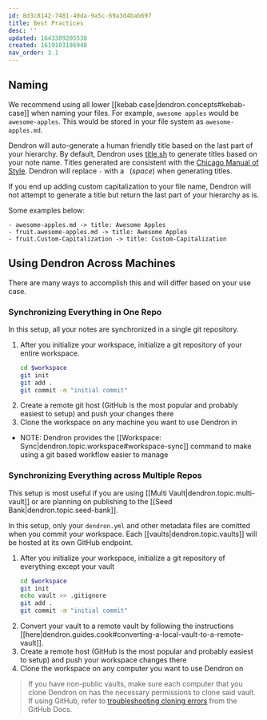 ```yaml
---
id: 8d3c8142-7481-40da-9a5c-69a3d4bab697
title: Best Practices
desc: ''
updated: 1643389205538
created: 1619103186948
nav_order: 3.1
---
```


## Naming

We recommend using all lower [[kebab case|dendron.concepts#kebab-case]] when naming your files. For example, `awesome apples` would be `awesome-apples`. This would be stored in your file system as `awesome-apples.md`. 

Dendron will auto-generate a human friendly title based on the last part of your hierarchy. By default, Dendron uses [title.sh](https://title.sh/) to generate titles based on your note name. Titles generated are consistent with the [Chicago Manual of Style](https://www.chicagomanualofstyle.org/home.html). Dendron will replace `-` with a ` `(_space_) when generating titles. 

If you end up adding custom capitalization to your file name, Dendron will not attempt to generate a title but return the last part of your hierarchy as is.

Some examples below:

```
- awesome-apples.md -> title: Awesome Apples
- fruit.awesome-apples.md -> title: Awesome Apples
- fruit.Custom-Capitalization -> title: Custom-Capitalization
```

## Using Dendron Across Machines

There are many ways to accomplish this and will differ based on your use case.

### Synchronizing Everything in One Repo

In this setup, all your notes are synchronized in a single git repository. 

1. After you initialize your workspace, initialize a git repository of your entire workspace. 
	```sh
	cd $workspace
	git init
	git add .
	git commit -m "initial commit"
	```
1. Create a remote git host (GitHub is the most popular and probably easiest to setup) and push your changes there
1. Clone the workspace on any machine you want to use Dendron in

- NOTE: Dendron provides the [[Workspace: Sync|dendron.topic.workspace#workspace-sync]] command to make using a git based workflow easier to manage


### Synchronizing Everything across Multiple Repos

This setup is most useful if you are using [[Multi Vault|dendron.topic.multi-vault]] or are planning on publishing to the [[Seed Bank|dendron.topic.seed-bank]].

In this setup, only your `dendron.yml` and other metadata files are comitted when you commit your workspace. Each [[vaults|dendron.topic.vaults]] will be hosted at its own GitHub endpoint. 

1. After you initialize your workspace, initialize a git repository of everything except your vault
	```sh
	cd $workspace
	git init
	echo vault >> .gitignore
	git add .
	git commit -m "initial commit"
	```
1. Convert your vault to a remote vault by following the instructions [[here|dendron.guides.cook#converting-a-local-vault-to-a-remote-vault]].
1. Create a remote host (GitHub is the most popular and probably easiest to setup) and push your workspace changes there
1. Clone the workspace on any computer you want to use Dendron on

> If you have non-public vaults, make sure each computer that you clone Dendron on has the necessary permissions to clone said vault. If using GitHub, refer to [troubleshooting cloning errors](https://docs.github.com/en/repositories/creating-and-managing-repositories/troubleshooting-cloning-errors) from the GitHub Docs.



